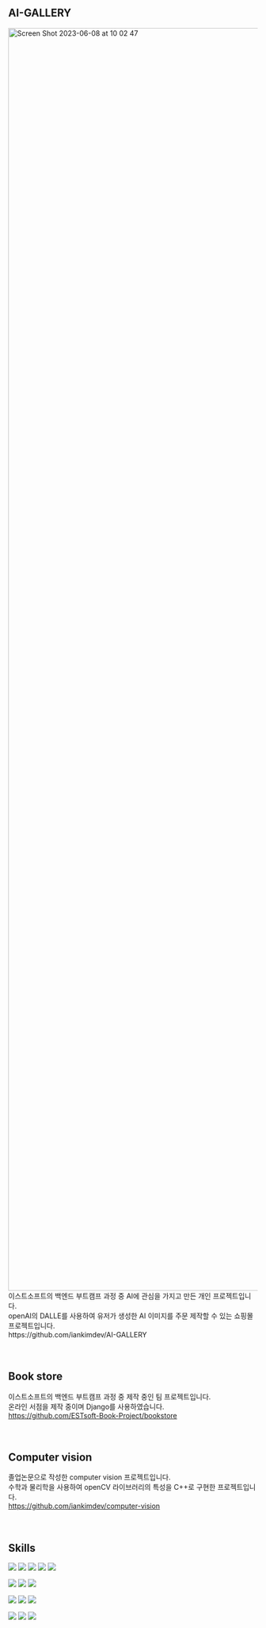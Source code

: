 
## AI-GALLERY
<img width="2544" alt="Screen Shot 2023-06-08 at 10 02 47" src="https://github.com/iankimdev/iankimdev/assets/120093816/d2bdbd78-601e-4b88-92b5-16df658d81ef">
이스트소프트의 백엔드 부트캠프 과정 중 AI에 관심을 가지고 만든 개인 프로젝트입니다.<br>
openAI의 DALLE를 사용하여 유저가 생성한 AI 이미지를 주문 제작할 수 있는 쇼핑몰 프로젝트입니다.<br>
https://github.com/iankimdev/AI-GALLERY
<br><br><br>

## Book store
이스트소프트의 백엔드 부트캠프 과정 중 제작 중인 팀 프로젝트입니다.<br>
온라인 서점을 제작 중이며 Django를 사용하였습니다.<br>
https://github.com/ESTsoft-Book-Project/bookstore
<br><br><br>

## Computer vision
졸업논문으로 작성한 computer vision 프로젝트입니다. <br>
수학과 물리학을 사용하여 openCV 라이브러리의 특성을 C++로 구현한 프로젝트입니다.<br>
https://github.com/iankimdev/computer-vision
<br><br><br>

## Skills
<img src="https://img.shields.io/badge/C++-00599C?style=flat-square&logo=C++&logoColor=white"/> <img src="https://img.shields.io/badge/Python-3776AB?style=flat-square&logo=Python&logoColor=white"/>  <img src="https://img.shields.io/badge/Django-3776AB?style=flat-square&logo=Django&logoColor=white"/> <img src="https://img.shields.io/badge/Javascript-F7DF1E?style=flat-square&logo=Javascript&logoColor=white"/>  <img src="https://img.shields.io/badge/Node.js-339933?style=flat-square&logo=Node.js&logoColor=white"/>

<img src="https://img.shields.io/badge/Firebase-FFCA28?style=flat-square&logo=Firebase&logoColor=white"/>  <img src="https://img.shields.io/badge/Git-F05032?style=flat-square&logo=Git&logoColor=white"/>  <img src="https://img.shields.io/badge/Postman-FF6C37?style=flat-square&logo=Postman&logoColor=white"/>

<img src="https://img.shields.io/badge/MongoDB-47A248?style=flat-square&logo=MongoDB&logoColor=white"/>  <img src="https://img.shields.io/badge/MySql-4479A1?style=flat-square&logo=MySql&logoColor=white"/> <img src="https://img.shields.io/badge/Postgresql-4479A1?style=flat-square&logo=Postgresql&logoColor=white"/>

<img src="https://img.shields.io/badge/Nginx-4479A1?style=flat-square&logo=Nginx&logoColor=white"/> <img src="https://img.shields.io/badge/Docker-4479A1?style=flat-square&logo=Docker&logoColor=white"/> <img src="https://img.shields.io/badge/ubuntu-4479A1?style=flat-square&logo=ubuntu&logoColor=white"/>
